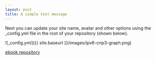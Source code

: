 ```yaml
---
layout: post
title: A simple test message
---
```


Next you can update your site name, avatar and other options using the _config.yml file in the root of your repository (shown below).

![_config.yml]({{ site.baseurl }}/images/ipv6-cnp3-graph.png)

 [ebook repository](https://cnp3book.info.ucl.ac.be)